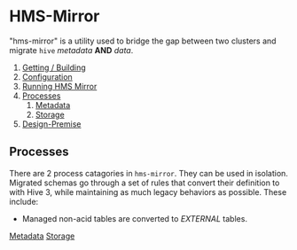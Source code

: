 # HMS-Mirror

"hms-mirror" is a utility used to bridge the gap between two clusters and migrate `hive` _metadata_ **AND** _data_.

1. [Getting / Building](./setup.md)
2. [Configuration](./configuration.md)   
2. [Running HMS Mirror](./running.md)
3. [Processes](#processes)
   1. [Metadata](./metadata.md)
   1. [Storage](./storage.md)
4. [Design-Premise](./design-spec.md)

## Processes

There are 2 process catagories in `hms-mirror`.  They can be used in isolation.  Migrated schemas go through a set of rules that convert their definition to with Hive 3, while maintaining as much legacy behaviors as possible.  These include:
- Managed non-acid tables are converted to _EXTERNAL_ tables.

[Metadata](./metadata.md)
[Storage](./storage.md)






